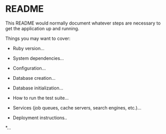 # README

This README would normally document whatever steps are necessary to get the
application up and running.

Things you may want to cover:

* Ruby version...

* System dependencies...

* Configuration...

* Database creation...

* Database initialization...

* How to run the test suite...

* Services (job queues, cache servers, search engines, etc.)...

* Deployment instructions..

*... 
